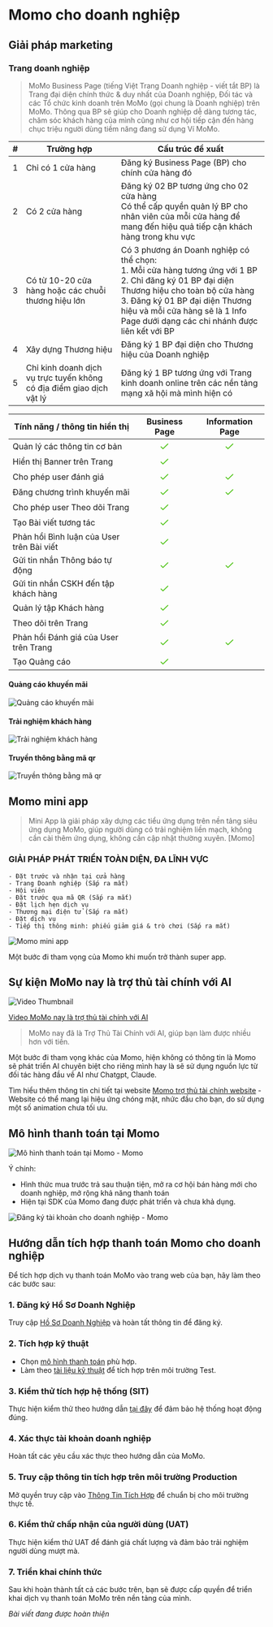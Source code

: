 # Momo cho doanh nghiệp
## Giải pháp marketing

### Trang doanh nghiệp

>MoMo Business Page (tiếng Việt Trang Doanh nghiệp - viết tắt BP) là Trang đại diện chính thức & duy nhất của Doanh nghiệp, Đối tác và các Tổ chức kinh doanh trên MoMo (gọi chung là Doanh nghiệp) trên MoMo. Thông qua BP sẽ giúp cho Doanh nghiệp dễ dàng tương tác, chăm sóc khách hàng của mình cũng như cơ hội tiếp cận đến hàng chục triệu người dùng tiềm năng đang sử dụng Ví MoMo.

| #   | Trường hợp                                                           | Cấu trúc đề xuất                                                                                                                                                                                                                                                               |
| --- | -------------------------------------------------------------------- | ------------------------------------------------------------------------------------------------------------------------------------------------------------------------------------------------------------------------------------------------------------------------------ |
| 1   | Chỉ có 1 cửa hàng                                                    | Đăng ký Business Page (BP) cho chính cửa hàng đó                                                                                                                                                                                                                               |
| 2   | Có 2 cửa hàng                                                        | Đăng ký 02 BP tương ứng cho 02 cửa hàng <br> Có thể cấp quyền quản lý BP cho nhân viên của mỗi cửa hàng để mang đến hiệu quả tiếp cận khách hàng trong khu vực                                                                                                                 |
| 3   | Có từ 10-20 cửa hàng hoặc các chuỗi thương hiệu lớn                  | Có 3 phương án Doanh nghiệp có thể chọn: <br> 1. Mỗi cửa hàng tương ứng với 1 BP <br> 2. Chỉ đăng ký 01 BP đại diện Thương hiệu cho toàn bộ cửa hàng <br> 3. Đăng ký 01 BP đại diện Thương hiệu và mỗi cửa hàng sẽ là 1 Info Page dưới dạng các chi nhánh được liên kết với BP |
| 4   | Xây dựng Thương hiệu                                                 | Đăng ký 1 BP đại diện cho Thương hiệu của Doanh nghiệp                                                                                                                                                                                                                         |
| 5   | Chỉ kinh doanh dịch vụ trực tuyến không có địa điểm giao dịch vật lý | Đăng ký 1 BP tương ứng với Trang kinh doanh online trên các nền tảng mạng xã hội mà mình hiện có                                                                                                                                                                               |




| Tính năng / thông tin hiển thị            |                                                                                                                                                                                                                      Business Page                                                                                                                                                                                                                      |                                                                                                                                                                                                                    Information Page                                                                                                                                                                                                                     |
| ----------------------------------------- | :-----------------------------------------------------------------------------------------------------------------------------------------------------------------------------------------------------------------------------------------------------------------------------------------------------------------------------------------------------------------------------------------------------------------------------------------------------: | :-----------------------------------------------------------------------------------------------------------------------------------------------------------------------------------------------------------------------------------------------------------------------------------------------------------------------------------------------------------------------------------------------------------------------------------------------------: |
| Quản lý các thông tin cơ bản              | ![](data:image/svg+xml;base64,PHN2ZyB3aWR0aD0iMjQiIGhlaWdodD0iMjQiIHZpZXdCb3g9IjAgMCAyNCAyNCIgeG1sbnM9Imh0dHA6Ly93d3cudzMub3JnLzIwMDAvc3ZnIj4KICAgIDxwYXRoIGQ9Im05LjA5IDE1LjQ5My0zLjE4LTMuMTM1YS45MDcuOTA3IDAgMCAwLTEuMjc0IDAgLjg4Ljg4IDAgMCAwIDAgMS4yNTRsMy43NTMgMy42OTdhMSAxIDAgMCAwIDEuNDA0IDBsOS41Ny05LjQyOGEuODguODggMCAwIDAgMC0xLjI1NC45MDcuOTA3IDAgMCAwLTEuMjcyIDBsLTkgOC44NjZ6IiBmaWxsPSIjNTJDNDFBIiBmaWxsLXJ1bGU9ImV2ZW5vZGQiLz4KPC9zdmc+Cg==) | ![](data:image/svg+xml;base64,PHN2ZyB3aWR0aD0iMjQiIGhlaWdodD0iMjQiIHZpZXdCb3g9IjAgMCAyNCAyNCIgeG1sbnM9Imh0dHA6Ly93d3cudzMub3JnLzIwMDAvc3ZnIj4KICAgIDxwYXRoIGQ9Im05LjA5IDE1LjQ5My0zLjE4LTMuMTM1YS45MDcuOTA3IDAgMCAwLTEuMjc0IDAgLjg4Ljg4IDAgMCAwIDAgMS4yNTRsMy43NTMgMy42OTdhMSAxIDAgMCAwIDEuNDA0IDBsOS41Ny05LjQyOGEuODguODggMCAwIDAgMC0xLjI1NC45MDcuOTA3IDAgMCAwLTEuMjcyIDBsLTkgOC44NjZ6IiBmaWxsPSIjNTJDNDFBIiBmaWxsLXJ1bGU9ImV2ZW5vZGQiLz4KPC9zdmc+Cg==) |
| Hiển thị Banner trên Trang                | ![](data:image/svg+xml;base64,PHN2ZyB3aWR0aD0iMjQiIGhlaWdodD0iMjQiIHZpZXdCb3g9IjAgMCAyNCAyNCIgeG1sbnM9Imh0dHA6Ly93d3cudzMub3JnLzIwMDAvc3ZnIj4KICAgIDxwYXRoIGQ9Im05LjA5IDE1LjQ5My0zLjE4LTMuMTM1YS45MDcuOTA3IDAgMCAwLTEuMjc0IDAgLjg4Ljg4IDAgMCAwIDAgMS4yNTRsMy43NTMgMy42OTdhMSAxIDAgMCAwIDEuNDA0IDBsOS41Ny05LjQyOGEuODguODggMCAwIDAgMC0xLjI1NC45MDcuOTA3IDAgMCAwLTEuMjcyIDBsLTkgOC44NjZ6IiBmaWxsPSIjNTJDNDFBIiBmaWxsLXJ1bGU9ImV2ZW5vZGQiLz4KPC9zdmc+Cg==) |                                                                                                                                                                                                                                                                                                                                                                                                                                                         |
| Cho phép user đánh giá                    | ![](data:image/svg+xml;base64,PHN2ZyB3aWR0aD0iMjQiIGhlaWdodD0iMjQiIHZpZXdCb3g9IjAgMCAyNCAyNCIgeG1sbnM9Imh0dHA6Ly93d3cudzMub3JnLzIwMDAvc3ZnIj4KICAgIDxwYXRoIGQ9Im05LjA5IDE1LjQ5My0zLjE4LTMuMTM1YS45MDcuOTA3IDAgMCAwLTEuMjc0IDAgLjg4Ljg4IDAgMCAwIDAgMS4yNTRsMy43NTMgMy42OTdhMSAxIDAgMCAwIDEuNDA0IDBsOS41Ny05LjQyOGEuODguODggMCAwIDAgMC0xLjI1NC45MDcuOTA3IDAgMCAwLTEuMjcyIDBsLTkgOC44NjZ6IiBmaWxsPSIjNTJDNDFBIiBmaWxsLXJ1bGU9ImV2ZW5vZGQiLz4KPC9zdmc+Cg==) | ![](data:image/svg+xml;base64,PHN2ZyB3aWR0aD0iMjQiIGhlaWdodD0iMjQiIHZpZXdCb3g9IjAgMCAyNCAyNCIgeG1sbnM9Imh0dHA6Ly93d3cudzMub3JnLzIwMDAvc3ZnIj4KICAgIDxwYXRoIGQ9Im05LjA5IDE1LjQ5My0zLjE4LTMuMTM1YS45MDcuOTA3IDAgMCAwLTEuMjc0IDAgLjg4Ljg4IDAgMCAwIDAgMS4yNTRsMy43NTMgMy42OTdhMSAxIDAgMCAwIDEuNDA0IDBsOS41Ny05LjQyOGEuODguODggMCAwIDAgMC0xLjI1NC45MDcuOTA3IDAgMCAwLTEuMjcyIDBsLTkgOC44NjZ6IiBmaWxsPSIjNTJDNDFBIiBmaWxsLXJ1bGU9ImV2ZW5vZGQiLz4KPC9zdmc+Cg==) |
| Đăng chương trình khuyến mãi              | ![](data:image/svg+xml;base64,PHN2ZyB3aWR0aD0iMjQiIGhlaWdodD0iMjQiIHZpZXdCb3g9IjAgMCAyNCAyNCIgeG1sbnM9Imh0dHA6Ly93d3cudzMub3JnLzIwMDAvc3ZnIj4KICAgIDxwYXRoIGQ9Im05LjA5IDE1LjQ5My0zLjE4LTMuMTM1YS45MDcuOTA3IDAgMCAwLTEuMjc0IDAgLjg4Ljg4IDAgMCAwIDAgMS4yNTRsMy43NTMgMy42OTdhMSAxIDAgMCAwIDEuNDA0IDBsOS41Ny05LjQyOGEuODguODggMCAwIDAgMC0xLjI1NC45MDcuOTA3IDAgMCAwLTEuMjcyIDBsLTkgOC44NjZ6IiBmaWxsPSIjNTJDNDFBIiBmaWxsLXJ1bGU9ImV2ZW5vZGQiLz4KPC9zdmc+Cg==) | ![](data:image/svg+xml;base64,PHN2ZyB3aWR0aD0iMjQiIGhlaWdodD0iMjQiIHZpZXdCb3g9IjAgMCAyNCAyNCIgeG1sbnM9Imh0dHA6Ly93d3cudzMub3JnLzIwMDAvc3ZnIj4KICAgIDxwYXRoIGQ9Im05LjA5IDE1LjQ5My0zLjE4LTMuMTM1YS45MDcuOTA3IDAgMCAwLTEuMjc0IDAgLjg4Ljg4IDAgMCAwIDAgMS4yNTRsMy43NTMgMy42OTdhMSAxIDAgMCAwIDEuNDA0IDBsOS41Ny05LjQyOGEuODguODggMCAwIDAgMC0xLjI1NC45MDcuOTA3IDAgMCAwLTEuMjcyIDBsLTkgOC44NjZ6IiBmaWxsPSIjNTJDNDFBIiBmaWxsLXJ1bGU9ImV2ZW5vZGQiLz4KPC9zdmc+Cg==) |
| Cho phép user Theo dõi Trang              | ![](data:image/svg+xml;base64,PHN2ZyB3aWR0aD0iMjQiIGhlaWdodD0iMjQiIHZpZXdCb3g9IjAgMCAyNCAyNCIgeG1sbnM9Imh0dHA6Ly93d3cudzMub3JnLzIwMDAvc3ZnIj4KICAgIDxwYXRoIGQ9Im05LjA5IDE1LjQ5My0zLjE4LTMuMTM1YS45MDcuOTA3IDAgMCAwLTEuMjc0IDAgLjg4Ljg4IDAgMCAwIDAgMS4yNTRsMy43NTMgMy42OTdhMSAxIDAgMCAwIDEuNDA0IDBsOS41Ny05LjQyOGEuODguODggMCAwIDAgMC0xLjI1NC45MDcuOTA3IDAgMCAwLTEuMjcyIDBsLTkgOC44NjZ6IiBmaWxsPSIjNTJDNDFBIiBmaWxsLXJ1bGU9ImV2ZW5vZGQiLz4KPC9zdmc+Cg==) |                                                                                                                                                                                                                                                                                                                                                                                                                                                         |
| Tạo Bài viết tương tác                    | ![](data:image/svg+xml;base64,PHN2ZyB3aWR0aD0iMjQiIGhlaWdodD0iMjQiIHZpZXdCb3g9IjAgMCAyNCAyNCIgeG1sbnM9Imh0dHA6Ly93d3cudzMub3JnLzIwMDAvc3ZnIj4KICAgIDxwYXRoIGQ9Im05LjA5IDE1LjQ5My0zLjE4LTMuMTM1YS45MDcuOTA3IDAgMCAwLTEuMjc0IDAgLjg4Ljg4IDAgMCAwIDAgMS4yNTRsMy43NTMgMy42OTdhMSAxIDAgMCAwIDEuNDA0IDBsOS41Ny05LjQyOGEuODguODggMCAwIDAgMC0xLjI1NC45MDcuOTA3IDAgMCAwLTEuMjcyIDBsLTkgOC44NjZ6IiBmaWxsPSIjNTJDNDFBIiBmaWxsLXJ1bGU9ImV2ZW5vZGQiLz4KPC9zdmc+Cg==) |                                                                                                                                                                                                                                                                                                                                                                                                                                                         |
| Phản hồi Bình luận của User trên Bài viết | ![](data:image/svg+xml;base64,PHN2ZyB3aWR0aD0iMjQiIGhlaWdodD0iMjQiIHZpZXdCb3g9IjAgMCAyNCAyNCIgeG1sbnM9Imh0dHA6Ly93d3cudzMub3JnLzIwMDAvc3ZnIj4KICAgIDxwYXRoIGQ9Im05LjA5IDE1LjQ5My0zLjE4LTMuMTM1YS45MDcuOTA3IDAgMCAwLTEuMjc0IDAgLjg4Ljg4IDAgMCAwIDAgMS4yNTRsMy43NTMgMy42OTdhMSAxIDAgMCAwIDEuNDA0IDBsOS41Ny05LjQyOGEuODguODggMCAwIDAgMC0xLjI1NC45MDcuOTA3IDAgMCAwLTEuMjcyIDBsLTkgOC44NjZ6IiBmaWxsPSIjNTJDNDFBIiBmaWxsLXJ1bGU9ImV2ZW5vZGQiLz4KPC9zdmc+Cg==) |                                                                                                                                                                                                                                                                                                                                                                                                                                                         |
| Gửi tin nhắn Thông báo tự động            | ![](data:image/svg+xml;base64,PHN2ZyB3aWR0aD0iMjQiIGhlaWdodD0iMjQiIHZpZXdCb3g9IjAgMCAyNCAyNCIgeG1sbnM9Imh0dHA6Ly93d3cudzMub3JnLzIwMDAvc3ZnIj4KICAgIDxwYXRoIGQ9Im05LjA5IDE1LjQ5My0zLjE4LTMuMTM1YS45MDcuOTA3IDAgMCAwLTEuMjc0IDAgLjg4Ljg4IDAgMCAwIDAgMS4yNTRsMy43NTMgMy42OTdhMSAxIDAgMCAwIDEuNDA0IDBsOS41Ny05LjQyOGEuODguODggMCAwIDAgMC0xLjI1NC45MDcuOTA3IDAgMCAwLTEuMjcyIDBsLTkgOC44NjZ6IiBmaWxsPSIjNTJDNDFBIiBmaWxsLXJ1bGU9ImV2ZW5vZGQiLz4KPC9zdmc+Cg==) | ![](data:image/svg+xml;base64,PHN2ZyB3aWR0aD0iMjQiIGhlaWdodD0iMjQiIHZpZXdCb3g9IjAgMCAyNCAyNCIgeG1sbnM9Imh0dHA6Ly93d3cudzMub3JnLzIwMDAvc3ZnIj4KICAgIDxwYXRoIGQ9Im05LjA5IDE1LjQ5My0zLjE4LTMuMTM1YS45MDcuOTA3IDAgMCAwLTEuMjc0IDAgLjg4Ljg4IDAgMCAwIDAgMS4yNTRsMy43NTMgMy42OTdhMSAxIDAgMCAwIDEuNDA0IDBsOS41Ny05LjQyOGEuODguODggMCAwIDAgMC0xLjI1NC45MDcuOTA3IDAgMCAwLTEuMjcyIDBsLTkgOC44NjZ6IiBmaWxsPSIjNTJDNDFBIiBmaWxsLXJ1bGU9ImV2ZW5vZGQiLz4KPC9zdmc+Cg==) |
| Gửi tin nhắn CSKH đến tập khách hàng      | ![](data:image/svg+xml;base64,PHN2ZyB3aWR0aD0iMjQiIGhlaWdodD0iMjQiIHZpZXdCb3g9IjAgMCAyNCAyNCIgeG1sbnM9Imh0dHA6Ly93d3cudzMub3JnLzIwMDAvc3ZnIj4KICAgIDxwYXRoIGQ9Im05LjA5IDE1LjQ5My0zLjE4LTMuMTM1YS45MDcuOTA3IDAgMCAwLTEuMjc0IDAgLjg4Ljg4IDAgMCAwIDAgMS4yNTRsMy43NTMgMy42OTdhMSAxIDAgMCAwIDEuNDA0IDBsOS41Ny05LjQyOGEuODguODggMCAwIDAgMC0xLjI1NC45MDcuOTA3IDAgMCAwLTEuMjcyIDBsLTkgOC44NjZ6IiBmaWxsPSIjNTJDNDFBIiBmaWxsLXJ1bGU9ImV2ZW5vZGQiLz4KPC9zdmc+Cg==) |                                                                                                                                                                                                                                                                                                                                                                                                                                                         |
| Quản lý tập Khách hàng                    | ![](data:image/svg+xml;base64,PHN2ZyB3aWR0aD0iMjQiIGhlaWdodD0iMjQiIHZpZXdCb3g9IjAgMCAyNCAyNCIgeG1sbnM9Imh0dHA6Ly93d3cudzMub3JnLzIwMDAvc3ZnIj4KICAgIDxwYXRoIGQ9Im05LjA5IDE1LjQ5My0zLjE4LTMuMTM1YS45MDcuOTA3IDAgMCAwLTEuMjc0IDAgLjg4Ljg4IDAgMCAwIDAgMS4yNTRsMy43NTMgMy42OTdhMSAxIDAgMCAwIDEuNDA0IDBsOS41Ny05LjQyOGEuODguODggMCAwIDAgMC0xLjI1NC45MDcuOTA3IDAgMCAwLTEuMjcyIDBsLTkgOC44NjZ6IiBmaWxsPSIjNTJDNDFBIiBmaWxsLXJ1bGU9ImV2ZW5vZGQiLz4KPC9zdmc+Cg==) |                                                                                                                                                                                                                                                                                                                                                                                                                                                         |
| Theo dõi trên Trang                       | ![](data:image/svg+xml;base64,PHN2ZyB3aWR0aD0iMjQiIGhlaWdodD0iMjQiIHZpZXdCb3g9IjAgMCAyNCAyNCIgeG1sbnM9Imh0dHA6Ly93d3cudzMub3JnLzIwMDAvc3ZnIj4KICAgIDxwYXRoIGQ9Im05LjA5IDE1LjQ5My0zLjE4LTMuMTM1YS45MDcuOTA3IDAgMCAwLTEuMjc0IDAgLjg4Ljg4IDAgMCAwIDAgMS4yNTRsMy43NTMgMy42OTdhMSAxIDAgMCAwIDEuNDA0IDBsOS41Ny05LjQyOGEuODguODggMCAwIDAgMC0xLjI1NC45MDcuOTA3IDAgMCAwLTEuMjcyIDBsLTkgOC44NjZ6IiBmaWxsPSIjNTJDNDFBIiBmaWxsLXJ1bGU9ImV2ZW5vZGQiLz4KPC9zdmc+Cg==) |                                                                                                                                                                                                                                                                                                                                                                                                                                                         |
| Phản hồi Đánh giá của User trên Trang     | ![](data:image/svg+xml;base64,PHN2ZyB3aWR0aD0iMjQiIGhlaWdodD0iMjQiIHZpZXdCb3g9IjAgMCAyNCAyNCIgeG1sbnM9Imh0dHA6Ly93d3cudzMub3JnLzIwMDAvc3ZnIj4KICAgIDxwYXRoIGQ9Im05LjA5IDE1LjQ5My0zLjE4LTMuMTM1YS45MDcuOTA3IDAgMCAwLTEuMjc0IDAgLjg4Ljg4IDAgMCAwIDAgMS4yNTRsMy43NTMgMy42OTdhMSAxIDAgMCAwIDEuNDA0IDBsOS41Ny05LjQyOGEuODguODggMCAwIDAgMC0xLjI1NC45MDcuOTA3IDAgMCAwLTEuMjcyIDBsLTkgOC44NjZ6IiBmaWxsPSIjNTJDNDFBIiBmaWxsLXJ1bGU9ImV2ZW5vZGQiLz4KPC9zdmc+Cg==) | ![](data:image/svg+xml;base64,PHN2ZyB3aWR0aD0iMjQiIGhlaWdodD0iMjQiIHZpZXdCb3g9IjAgMCAyNCAyNCIgeG1sbnM9Imh0dHA6Ly93d3cudzMub3JnLzIwMDAvc3ZnIj4KICAgIDxwYXRoIGQ9Im05LjA5IDE1LjQ5My0zLjE4LTMuMTM1YS45MDcuOTA3IDAgMCAwLTEuMjc0IDAgLjg4Ljg4IDAgMCAwIDAgMS4yNTRsMy43NTMgMy42OTdhMSAxIDAgMCAwIDEuNDA0IDBsOS41Ny05LjQyOGEuODguODggMCAwIDAgMC0xLjI1NC45MDcuOTA3IDAgMCAwLTEuMjcyIDBsLTkgOC44NjZ6IiBmaWxsPSIjNTJDNDFBIiBmaWxsLXJ1bGU9ImV2ZW5vZGQiLz4KPC9zdmc+Cg==) |
| Tạo Quảng cáo                             | ![](data:image/svg+xml;base64,PHN2ZyB3aWR0aD0iMjQiIGhlaWdodD0iMjQiIHZpZXdCb3g9IjAgMCAyNCAyNCIgeG1sbnM9Imh0dHA6Ly93d3cudzMub3JnLzIwMDAvc3ZnIj4KICAgIDxwYXRoIGQ9Im05LjA5IDE1LjQ5My0zLjE4LTMuMTM1YS45MDcuOTA3IDAgMCAwLTEuMjc0IDAgLjg4Ljg4IDAgMCAwIDAgMS4yNTRsMy43NTMgMy42OTdhMSAxIDAgMCAwIDEuNDA0IDBsOS41Ny05LjQyOGEuODguODggMCAwIDAgMC0xLjI1NC45MDcuOTA3IDAgMCAwLTEuMjcyIDBsLTkgOC44NjZ6IiBmaWxsPSIjNTJDNDFBIiBmaWxsLXJ1bGU9ImV2ZW5vZGQiLz4KPC9zdmc+Cg==) |                                                                                                                                                                                                                                                                                                                                                                                                                                                         |

#### Quảng cáo khuyến mãi
![Quảng cáo khuyến mãi](https://raw.githubusercontent.com/phamgiagia/blogx/refs/heads/main/images/momo-cho-doanh-nghiep/quang-cao-khuyen-mai.png)
#### Trải nghiệm khách hàng
![Trải nghiệm khách hàng](https://raw.githubusercontent.com/phamgiagia/blogx/refs/heads/main/images/momo-cho-doanh-nghiep/trai-nghiem-khach-hang.png)
#### Truyền thông bằng mã qr
![Truyền thông bằng mã qr](https://raw.githubusercontent.com/phamgiagia/blogx/refs/heads/main/images/momo-cho-doanh-nghiep/truyen-thong-qr.png)


## Momo mini app
>Mini App là giải pháp xây dựng các tiểu ứng dụng trên nền tảng siêu ứng dụng MoMo, giúp người dùng có trải nghiệm liền mạch, không cần cài thêm ứng dụng, không cần cập nhật thường xuyên.
[Momo]

### GIẢI PHÁP PHÁT TRIỂN TOÀN DIỆN, ĐA LĨNH VỰC

    - Đặt trước và nhận tại cửa hàng
    - Trang Doanh nghiệp (Sắp ra mắt)
    - Hội viên
    - Đặt trước qua mã QR (Sắp ra mắt)
    - Đặt lịch hẹn dịch vụ
    - Thương mại điện tử (Sắp ra mắt)
    - Đặt dịch vụ
    - Tiếp thị thông minh: phiếu giảm giá & trò chơi (Sắp ra mắt)

![Momo mini app](https://raw.githubusercontent.com/phamgiagia/blogx/refs/heads/main/images/momo-cho-doanh-nghiep/mini-app.png)

Một bước đi tham vọng của Momo khi muốn trở thành super app.

## Sự kiện MoMo nay là trợ thủ tài chính với AI

![Video Thumbnail](https://img.youtube.com/vi/YTVu0Aes9d8/0.jpg)

[Video MoMo nay là trợ thủ tài chính với AI](https://www.youtube.com/watch?v=YTVu0Aes9d8)

>MoMo nay đã là Trợ Thủ Tài Chính với AI, giúp bạn làm được nhiều hơn với tiền.

Một bước đi tham vọng khác của Momo, hiện không có thông tin là Momo sẽ phát triển AI chuyên biệt cho riêng mình hay là sẽ sử dụng nguồn lực từ đối tác hàng đầu về AI như Chatgpt, Claude.

Tìm hiểu thêm thông tin chi tiết tại website [Momo trợ thủ tài chính website](https://www.momo.vn/tro-thu-tai-chinh) - Website có thể mang lại hiệu ứng chóng mặt, nhức đầu cho bạn, do sử dụng một số animation chưa tối ưu.

## Mô hình thanh toán tại Momo
![Mô hình thanh toán tại Momo - Momo](https://raw.githubusercontent.com/phamgiagia/blogx/refs/heads/main/images/momo-cho-doanh-nghiep/mo-hinh-thanh-toan.png)

Ý chính:
- Hình thức mua trước trả sau thuận tiện, mở ra cơ hội bán hàng mới cho doanh nghiệp, mở rộng khả năng thanh toán
- Hiện tại SDK của Momo đang được phát triển và chưa khả dụng.


![Đăng ký tài khoản cho doanh nghiệp - Momo](https://raw.githubusercontent.com/phamgiagia/blogx/refs/heads/main/images/momo-cho-doanh-nghiep/dang-ky-tai-khoan.png)
## Hướng dẫn tích hợp thanh toán Momo cho doanh nghiệp

Để tích hợp dịch vụ thanh toán MoMo vào trang web của bạn, hãy làm theo các bước sau:

### 1. Đăng ký Hồ Sơ Doanh Nghiệp

Truy cập [Hồ Sơ Doanh Nghiệp](https://developers.momo.vn/v3/vi/docs/payment/onboarding/merchant-profile) và hoàn tất thông tin để đăng ký.

### 2. Tích hợp kỹ thuật

- Chọn [mô hình thanh toán](https://developers.momo.vn/v3/vi/docs/payment/guides/home) phù hợp.
- Làm theo [tài liệu kỹ thuật](https://developers.momo.vn/v3/vi/docs/payment/api/wallet/onetime) để tích hợp trên môi trường Test.

### 3. Kiểm thử tích hợp hệ thống (SIT)

Thực hiện kiểm thử theo hướng dẫn [tại đây](https://developers.momo.vn/v3/vi/docs/payment/onboarding/test-instructions) để đảm bảo hệ thống hoạt động đúng.

### 4. Xác thực tài khoản doanh nghiệp

Hoàn tất các yêu cầu xác thực theo hướng dẫn của MoMo.

### 5. Truy cập thông tin tích hợp trên môi trường Production

Mở quyền truy cập vào [Thông Tin Tích Hợp](https://developers.momo.vn/v3/vi/docs/payment/onboarding/integration-process#ch%E1%BB%A9ng-ch%E1%BB%89-b%E1%BA%A3o-m%E1%BA%ADt) để chuẩn bị cho môi trường thực tế.

### 6. Kiểm thử chấp nhận của người dùng (UAT)

Thực hiện kiểm thử UAT để đánh giá chất lượng và đảm bảo trải nghiệm người dùng mượt mà.

### 7. Triển khai chính thức

Sau khi hoàn thành tất cả các bước trên, bạn sẽ được cấp quyền để triển khai dịch vụ thanh toán MoMo trên nền tảng của mình.

_Bài viết đang được hoàn thiện_
